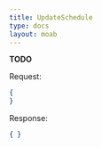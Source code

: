```yaml
---
title: UpdateSchedule
type: docs
layout: moab
---
```


__TODO__

Request:

```json
{
}
```

Response:

```json
{ }
```

